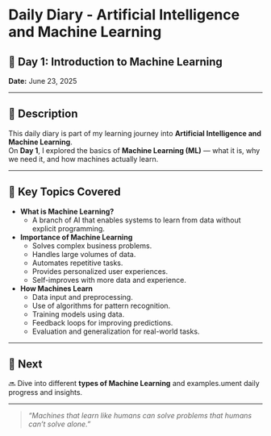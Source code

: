 # Daily Diary - Artificial Intelligence and Machine Learning

## 📅 Day 1: Introduction to Machine Learning  
**Date:** June 23, 2025

---

## 📖 Description
This daily diary is part of my learning journey into **Artificial Intelligence and Machine Learning**.  
On **Day 1**, I explored the basics of **Machine Learning (ML)** — what it is, why we need it, and how machines actually learn.

---

## 📌 Key Topics Covered
- **What is Machine Learning?**
  - A branch of AI that enables systems to learn from data without explicit programming.
- **Importance of Machine Learning**
  - Solves complex business problems.
  - Handles large volumes of data.
  - Automates repetitive tasks.
  - Provides personalized user experiences.
  - Self-improves with more data and experience.
- **How Machines Learn**
  - Data input and preprocessing.
  - Use of algorithms for pattern recognition.
  - Training models using data.
  - Feedback loops for improving predictions.
  - Evaluation and generalization for real-world tasks.

---

## 🚀 Next

🔜 Dive into different **types of Machine Learning** and examples.ument daily progress and insights.

---

> *“Machines that learn like humans can solve problems that humans can’t solve alone.”*


